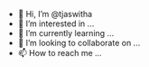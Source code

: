 - 👋 Hi, I’m @tjaswitha
- 👀 I’m interested in ...
- 🌱 I’m currently learning ...
- 💞️ I’m looking to collaborate on ...
- 📫 How to reach me ...

<!---
tjaswitha/tjaswitha is a ✨ special ✨ repository because its `README.md` (this file) appears on your GitHub profile.
You can click the Preview link to take a look at your changes.
--->
